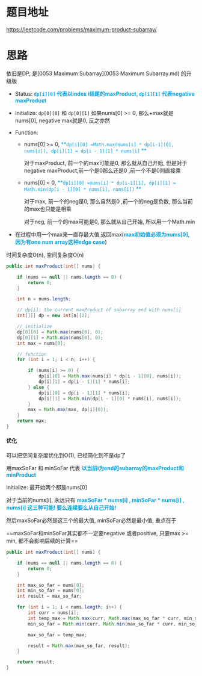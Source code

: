 # 题目地址

https://leetcode.com/problems/maximum-product-subarray/



# 思路

依旧是DP, 是[0053 Maximum Subarray](0053 Maximum Subarray.md) 的升级版

+ Status: <font color = grape>**`dp[i][0]` 代表以index i结尾的maxProduct, `dp[i][1]` 代表negative maxProduct**</font>
+ Initialize: `dp[0][0]` 和 `dp[0][1]` 如果nums[0] >= 0, 那么+max就是nums[0], negative max就是0, 反之亦然

+ Function: 

  + nums[0] >= 0, <font color = grape>**`dp[i][0] =Math.max(nums[i] * dp[i-1][0], nums[i]), dp[i][1] = dp[i - 1][1] * nums[i]` **</font>

    对于maxProduct, 前一个的max可能是0, 那么就从自己开始,  但是对于negative maxProduct,前一个是0那么还是0 ,前一个不是0则直接乘

  + nums[0] < 0, <font color = grape>**`dp[i][0] =nums[i] * dp[i-1][1], dp[i][1] = Math.min(dp[i - 1][0] * nums[i], nums[i])` **</font>

    对于max, 前一个的neg是0, 那么自然是0 ,前一个的neg是负数, 那么当前的max也只能是相乘

    对于neg, 前一个的max可能是0, 那么就从自己开始, 所以用一个Math.min

+ 在过程中用一个max来一直存最大值,返回max(<font color = grape>**max初始值必须为nums[0], 因为有one num array这种edge case**</font>)

时间复杂度O(n), 空间复杂度O(n)

```java
public int maxProduct(int[] nums) {

    if (nums == null || nums.length == 0) {
        return 0;
    }

    int n = nums.length;

    // dp[i]: the current maxProduct of subarray end with nums[i]
    int[][] dp = new int[n][2];

    // initialize
    dp[0][0] = Math.max(nums[0], 0);
    dp[0][1] = Math.min(nums[0], 0);       
    int max = nums[0];

    // function 
    for (int i = 1; i < n; i++) {

        if (nums[i] >= 0) {
            dp[i][0] = Math.max(nums[i] * dp[i - 1][0], nums[i]);
            dp[i][1] = dp[i - 1][1] * nums[i];
        } else {
            dp[i][0] = dp[i - 1][1] * nums[i];
            dp[i][1] = Math.min(dp[i - 1][0] * nums[i], nums[i]);
        }
        max = Math.max(max, dp[i][0]);
    }
    return max;
}
```



#### 优化

可以把空间复杂度优化到O(1), 已经简化到不是dp了

用maxSoFar 和 minSoFar 代表 <font color = grape>**以当前i为end的subarray的maxProduct和minProduct**</font>

Initialize: 最开始两个都是nums[0]

对于当前的nums[i], 永远只有 <font color = grape>**maxSoFar * nums[i] , minSoFar * nums[i] , nums[i] 这三种可能! 要么连续要么从自己开始!**</font> 

然后maxSoFar必然是这三个的最大值, minSoFar必然是最小值, 重点在于

==maxSoFar和minSoFar其实都不一定要negative 或者positive, 只要max >= min, 都不会影响后续的计算==



```java
public int maxProduct(int[] nums) {

    if (nums == null || nums.length == 0) {
        return 0;
    }

    int max_so_far = nums[0];
    int min_so_far = nums[0];
    int result = max_so_far;

    for (int i = 1; i < nums.length; i++) {
        int curr = nums[i];
        int temp_max = Math.max(curr, Math.max(max_so_far * curr, min_so_far * curr));
        min_so_far = Math.min(curr, Math.min(max_so_far * curr, min_so_far * curr));

        max_so_far = temp_max;

        result = Math.max(max_so_far, result);
    }

    return result;
}
```

